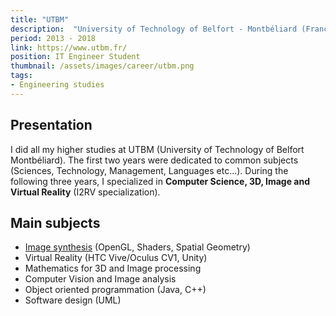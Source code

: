 ```yaml
---
title: "UTBM"
description:  "University of Technology of Belfort - Montbéliard (France)"
period: 2013 - 2018
link: https://www.utbm.fr/
position: IT Engineer Student
thumbnail: /assets/images/career/utbm.png
tags:
- Engineering studies
---
```


## Presentation
I did all my higher studies at UTBM (University of Technology of Belfort Montbéliard). The first two years were dedicated to common subjects (Sciences, Technology, Management, Languages etc...). During the following three years, I specialized in **Computer Science, 3D, Image and Virtual Reality** (I2RV specialization). 

## Main subjects
- [Image synthesis](/projects/particle-system) (OpenGL, Shaders, Spatial Geometry)
- Virtual Reality (HTC Vive/Oculus CV1, Unity)
- Mathematics for 3D and Image processing
- Computer Vision and Image analysis
- Object oriented programmation (Java, C++)
- Software design (UML)